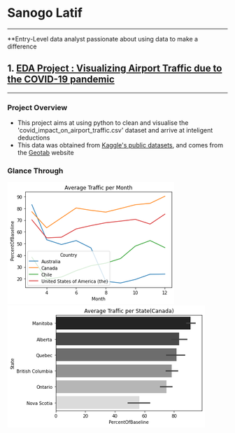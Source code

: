 # Sanogo Latif
***
 **Entry-Level data analyst passionate about using data to make a difference


## 1. [EDA Project : Visualizing Airport Traffic due to the COVID-19 pandemic](https://github.com/Lat-San/EDAs/tree/main/Covid%20impact%20on%20airports) 
***

### Project Overview
* This project aims at using python to clean and visualise the 'covid_impact_on_airport_traffic.csv' dataset and arrive at inteligent deductions
* This data was obtained from [Kaggle's public datasets](https://www.kaggle.com/terenceshin/covid19s-impact-on-airport-traffic), and comes from the [Geotab](Geotab.com) website

### Glance Through

![](https://github.com/Lat-San/EDAs/blob/main/Covid%20impact%20on%20airports/Sneak%20peek/Github%20eda%20portf.png)    ![](https://github.com/Lat-San/EDAs/blob/main/Covid%20impact%20on%20airports/Sneak%20peek/Github%20portfolio1.png)


